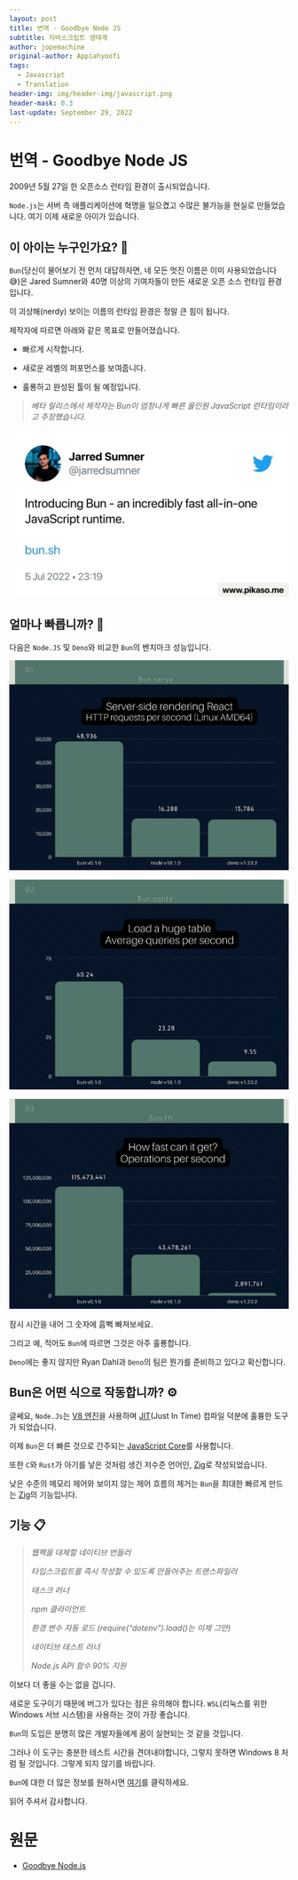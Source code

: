 ```yaml
---
layout: post
title: 번역 - Goodbye Node JS
subtitle: 자바스크립트 생태계
author: jopemachine
original-author: Appiahyoofi
tags:
  - Javascript
  - Translation
header-img: img/header-img/javascript.png
header-mask: 0.3
last-update: September 29, 2022
---
```


# 번역 - Goodbye Node JS

2009년 5월 27일 한 오픈소스 런타임 환경이 출시되었습니다.

`Node.js`는 서버 측 애플리케이션에 혁명을 일으켰고 수많은 불가능을 현실로 만들었습니다. 여기 이제 새로운 아이가 있습니다.

## 이 아이는 누구인가요? 🤔

`Bun`(당신이 물어보기 전 먼저 대답하자면, 네 모든 멋진 이름은 이미 사용되었습니다 😅)은 Jared Sumner와 40명 이상의 기여자들이 만든 새로운 오픈 소스 런타임 환경입니다.

이 괴상해(nerdy) 보이는 이름의 런타임 환경은 정말 큰 힘이 됩니다.

제작자에 따르면 아래와 같은 목표로 만들어졌습니다.

* 빠르게 시작합니다.

* 새로운 레벨의 퍼포먼스를 보여줍니다.

* 훌룡하고 완성된 툴이 될 예정입니다.

> *베타 릴리스에서 제작자는 Bun이 엄청나게 빠른 올인원 JavaScript 런타임이라고 주장했습니다.*

![](/img/posts/Javascript/2022-09-27-Goodbye-Node-Js/1__-eXW38rRFCB4M49TC4RiQ.jpg)

## 얼마나 빠릅니까? 🚀

다음은 `Node.JS` 및 `Deno`와 비교한 `Bun`의 벤치마크 성능입니다.

![](/img/posts/Javascript/2022-09-27-Goodbye-Node-Js/1_C5slzNbrm1ol9h6vM_BlNw.png)

![](/img/posts/Javascript/2022-09-27-Goodbye-Node-Js/1_OAKBmvGJkfLiZlFSB2qUdQ.png)

![](/img/posts/Javascript/2022-09-27-Goodbye-Node-Js/1_5-Iux4z7Y99ROk7SAspevg.png)

잠시 시간을 내어 그 숫자에 흠뻑 빠져보세요.

그리고 예, 적어도 `Bun`에 따르면 그것은 아주 훌룡합니다.

`Deno`에는 좋지 않지만 Ryan Dahl과 `Deno`의 팀은 뭔가를 준비하고 있다고 확신합니다.

## Bun은 어떤 식으로 작동합니까? ⚙️

글쎄요, `Node.Js`는 [V8 엔진](https://v8.dev/)을 사용하며 [JIT](https://www.ibm.com/docs/en/sdk-java-technology/8?topic=reference-jit-compiler)(Just In Time) 컴파일 덕분에 훌륭한 도구가 되었습니다.

이제 `Bun`은 더 빠른 것으로 간주되는 [JavaScript Core](https://developer.apple.com/documentation/javascriptcore)를 사용합니다.

또한 `C`와 `Rust`가 아기를 낳은 것처럼 생긴 저수준 언어인, [Zig](https://ziglang.org/)로 작성되었습니다.

낮은 수준의 메모리 제어와 보이지 않는 제어 흐름의 제거는 `Bun`을 최대한 빠르게 만드는 [Zig](https://ziglang.org/)의 기능입니다.

## 기능 📋

> *웹팩을 대체할 네이티브 번들러*
>
> *타입스크립트를 즉시 작성할 수 있도록 만들어주는 트랜스파일러*
>
> *태스크 러너*
>
> *npm 클라이언트*
>
> *환경 변수 자동 로드 (require(“dotenv”).load()는 이제 그만)*
>
> *네이티브 테스트 러너*
>
> *Node.js API 함수 90% 지원*

이보다 더 좋을 수는 없을 겁니다.

새로운 도구이기 때문에 버그가 있다는 점은 유의해야 합니다. `WSL`(리눅스를 위한 Windows 서브 시스템)을 사용하는 것이 가장 좋습니다.

`Bun`의 도입은 분명히 많은 개발자들에게 꿈이 실현되는 것 같을 것입니다.

그러나 이 도구는 충분한 테스트 시간을 견뎌내야합니다, 그렇지 못하면 Windows 8 처럼 될 것입니다. 그렇게 되지 않기를 바랍니다.

`Bun`에 대한 더 많은 정보를 원하시면 [여기](https://bun.sh/)를 클릭하세요.

읽어 주셔서 감사합니다.

# 원문

- [Goodbye Node.js](https://medium.com/@appiahyoofi/goodbye-node-js-9e2f71f5e430)
